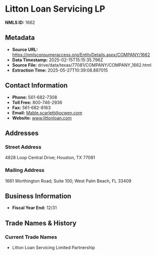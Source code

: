 # Litton Loan Servicing LP

**NMLS ID:** 1662

## Metadata
- **Source URL:** https://nmlsconsumeraccess.org/EntityDetails.aspx/COMPANY/1662
- **Data Timestamp:** 2025-02-15T15:15:35.796Z
- **Source File:** drive/data/texas/77081/COMPANY/COMPANY_1662.html
- **Extraction Time:** 2025-05-27T10:39:08.887015

## Contact Information
- **Phone:** 561-682-7308
- **Toll Free:** 800-746-2936
- **Fax:** 561-682-8163
- **Email:** Mable.scarlett@ocwen.com
- **Website:** www.littonloan.com

## Addresses
### Street Address
4828 Loop Central Drive; Houston, TX 77081

### Mailing Address
1661 Worthington Road; Suite 100; West Palm Beach, FL 33409

## Business Information
- **Fiscal Year End:** 12/31

## Trade Names & History
### Current Trade Names
- Litton Loan Servicing Limited Partnership
